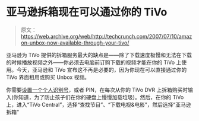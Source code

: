 # 亚马逊拆箱现在可以通过你的 TiVo 

> 原文：<https://web.archive.org/web/http://techcrunch.com/2007/07/10/amazon-unbox-now-available-through-your-tivo/>

亚马逊为 TiVo 提供的拆箱服务最大的缺点是——除了下载速度极慢和无法在下载的时候播放视频之外——你必须去电脑前订购下载的视频才能在你的 TiVo 上使用。今天，亚马逊和 TiVo 宣布这不再是必要的，因为你现在可以直接通过你的 TiVo 界面租用或购买 Unbox 视频。

你需要[设置一个个人识别号](https://web.archive.org/web/20160422013641/http://www.amazon.com/unbox/setup/tivo)，或者 PIN，在每次从你的 TiVo DVR 上拆箱购买时输入(你知道，为了防止孩子们在你的硬盘上慢慢加载垃圾)。然后，在你的 TiVo 上，进入“TiVo Central”，选择“查找节目”、“下载电视&电影”，然后选择“亚马逊拆箱”